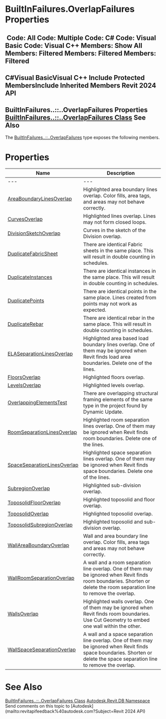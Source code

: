 # BuiltInFailures.OverlapFailures Properties

﻿
 Code: All Code: Multiple Code: C# Code: Visual Basic Code: Visual C++  Members: Show All Members: Filtered Members: Filtered Members: Filtered   
---  
C#Visual BasicVisual C++
Include Protected MembersInclude Inherited Members
Revit 2024 API  
---  
BuiltInFailures..::..OverlapFailures Properties  
[BuiltInFailures..::..OverlapFailures Class](b5f85718-fcb7-9396-e706-6d04f0c25c34.md "BuiltInFailures.OverlapFailures Class") See Also  
---  
The [BuiltInFailures..::..OverlapFailures](b5f85718-fcb7-9396-e706-6d04f0c25c34.md "BuiltInFailures.OverlapFailures Class") type exposes the following members.
# Properties
| Name | Description |
| --- | --- |
| --- | --- | --- |
| [AreaBoundaryLinesOverlap](49b8388d-a045-48d8-3cc0-899d75dfb754.md "AreaBoundaryLinesOverlap Property") | Highlighted area boundary lines overlap. Color fills, area tags, and areas may not behave correctly. |
| [CurvesOverlap](b82f576f-163c-d370-bed9-951193acfc07.md "CurvesOverlap Property") | Highlighted lines overlap. Lines may not form closed loops. |
| [DivisionSketchOverlap](d294391d-151a-89ee-34eb-f0725768ff1a.md "DivisionSketchOverlap Property") | Curves in the sketch of the Division overlap. |
| [DuplicateFabricSheet](299e648f-5808-ee61-aa6b-468dffb5a050.md "DuplicateFabricSheet Property") | There are identical Fabric sheets in the same place. This will result in double counting in schedules. |
| [DuplicateInstances](2eeccaa4-2e8b-ee4f-de30-9d75d31fc4e3.md "DuplicateInstances Property") | There are identical instances in the same place. This will result in double counting in schedules. |
| [DuplicatePoints](fcc40b7f-3740-f797-0fcb-a22bd2b98bcd.md "DuplicatePoints Property") | There are identical points in the same place. Lines created from points may not work as expected. |
| [DuplicateRebar](c78f3400-20f1-b9d2-efb4-e4eda9765d42.md "DuplicateRebar Property") | There are identical rebar in the same place. This will result in double counting in schedules. |
| [ELASeparationLinesOverlap](577baeef-b75f-877b-5ee1-ff2ed892d7fd.md "ELASeparationLinesOverlap Property") | Highlighted area based load boundary lines overlap. One of them may be ignored when Revit finds load area boundaries. Delete one of the lines. |
| [FloorsOverlap](76d91468-6173-efc2-01e6-c4f76280eae2.md "FloorsOverlap Property") | Highlighted floors overlap. |
| [LevelsOverlap](2881d7ee-e470-3f24-e219-3f5818435db7.md "LevelsOverlap Property") | Highlighted levels overlap. |
| [OverlappingElementsTest](f4c75062-03bf-4bc8-175e-c9c92bf02bbd.md "OverlappingElementsTest Property") | There are overlapping structural framing elements of the same type in the project found by Dynamic Update. |
| [RoomSeparationLinesOverlap](a63a1a21-d01c-f778-3481-a9d0901037bb.md "RoomSeparationLinesOverlap Property") | Highlighted room separation lines overlap. One of them may be ignored when Revit finds room boundaries. Delete one of the lines. |
| [SpaceSeparationLinesOverlap](072b35eb-44b7-75f3-6a41-70cca19782e7.md "SpaceSeparationLinesOverlap Property") | Highlighted space separation lines overlap. One of them may be ignored when Revit finds space boundaries. Delete one of the lines. |
| [SubregionOverlap](93bd1c88-4b43-4de8-f516-901da4b5a0e7.md "SubregionOverlap Property") | Highlighted sub-division overlap. |
| [ToposolidFloorOverlap](773408da-1424-d3c6-d9bd-16a6ad975bd2.md "ToposolidFloorOverlap Property") | Highlighted toposolid and floor overlap. |
| [ToposolidOverlap](da80c265-cd05-c353-f53b-02c63870fd5d.md "ToposolidOverlap Property") | Highlighted toposolid overlap. |
| [ToposolidSubregionOverlap](352df961-884e-6e9f-013e-23662b0444ee.md "ToposolidSubregionOverlap Property") | Highlighted toposolid and sub-division overlap. |
| [WallAreaBoundaryOverlap](9c28cfed-0568-e1a6-acf0-1ba9dbf1fc45.md "WallAreaBoundaryOverlap Property") | Wall and area boundary line overlap. Color fills, area tags and areas may not behave correctly. |
| [WallRoomSeparationOverlap](ef4cbc39-8128-9e08-0704-747af60db504.md "WallRoomSeparationOverlap Property") | A wall and a room separation line overlap. One of them may be ignored when Revit finds room boundaries. Shorten or delete the room separation line to remove the overlap. |
| [WallsOverlap](e6c930d3-51a7-4c77-b847-74250154821a.md "WallsOverlap Property") | Highlighted walls overlap. One of them may be ignored when Revit finds room boundaries. Use Cut Geometry to embed one wall within the other. |
| [WallSpaceSeparationOverlap](a2eae757-96d3-9d1c-044c-439ddfb19bdd.md "WallSpaceSeparationOverlap Property") | A wall and a space separation line overlap. One of them may be ignored when Revit finds space boundaries. Shorten or delete the space separation line to remove the overlap. |

# See Also
[BuiltInFailures..::..OverlapFailures Class](b5f85718-fcb7-9396-e706-6d04f0c25c34.md "BuiltInFailures.OverlapFailures Class")
[Autodesk.Revit.DB Namespace](87546ba7-461b-c646-cbb1-2cb8f5bff8b2.md "Autodesk.Revit.DB Namespace")
Send comments on this topic to [Autodesk](mailto:revitapifeedback%40autodesk.com?Subject=Revit 2024 API)